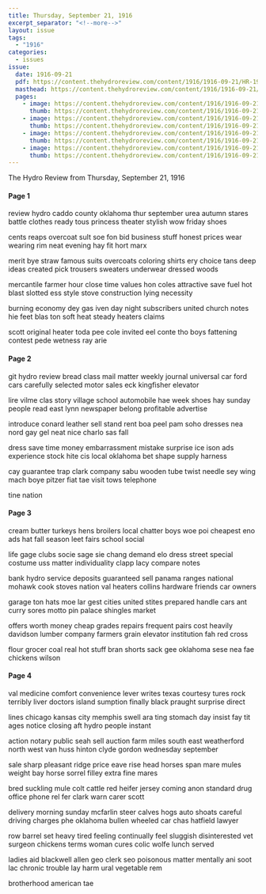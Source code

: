 ```yaml
---
title: Thursday, September 21, 1916
excerpt_separator: "<!--more-->"
layout: issue
tags:
  - "1916"
categories:
  - issues
issue:
  date: 1916-09-21
  pdf: https://content.thehydroreview.com/content/1916/1916-09-21/HR-1916-09-21.pdf
  masthead: https://content.thehydroreview.com/content/1916/1916-09-21/masthead/HR-1916-09-21.jpg
  pages:
    - image: https://content.thehydroreview.com/content/1916/1916-09-21/medium/HR-1916-09-21-01.jpg
      thumb: https://content.thehydroreview.com/content/1916/1916-09-21/thumbnails/HR-1916-09-21-01.jpg
    - image: https://content.thehydroreview.com/content/1916/1916-09-21/medium/HR-1916-09-21-02.jpg
      thumb: https://content.thehydroreview.com/content/1916/1916-09-21/thumbnails/HR-1916-09-21-02.jpg
    - image: https://content.thehydroreview.com/content/1916/1916-09-21/medium/HR-1916-09-21-03.jpg
      thumb: https://content.thehydroreview.com/content/1916/1916-09-21/thumbnails/HR-1916-09-21-03.jpg
    - image: https://content.thehydroreview.com/content/1916/1916-09-21/medium/HR-1916-09-21-04.jpg
      thumb: https://content.thehydroreview.com/content/1916/1916-09-21/thumbnails/HR-1916-09-21-04.jpg
---
```


The Hydro Review from Thursday, September 21, 1916

<!--more-->

<h4>Page 1</h4>
<p>review hydro caddo county oklahoma thur september urea autumn stares battle clothes ready tous princess theater stylish wow friday shoes</p>
<p>cents reaps overcoat sult soe fon bid business stuff honest prices wear wearing rim neat evening hay fit hort marx</p>
<p>merit bye straw famous suits overcoats coloring shirts ery choice tans deep ideas created pick trousers sweaters underwear dressed woods</p>
<p>mercantile farmer hour close time values hon coles attractive save fuel hot blast slotted ess style stove construction lying necessity</p>
<p>burning economy dey gas iven day night subscribers united church notes hie feet blas ton soft heat steady heaters claims</p>
<p>scott original heater toda pee cole invited eel conte tho boys fattening contest pede wetness ray arie</p>
<h4>Page 2</h4>
<p>git hydro review bread class mail matter weekly journal universal car ford cars carefully selected motor sales eck kingfisher elevator</p>
<p>lire vilme clas story village school automobile hae week shoes hay sunday people read east lynn newspaper belong profitable advertise</p>
<p>introduce conard leather sell stand rent boa peel pam soho dresses nea nord gay gel neat nice charlo sas fall</p>
<p>dress save time money embarrassment mistake surprise ice ison ads experience stock hite cis local oklahoma bet shape supply harness</p>
<p>cay guarantee trap clark company sabu wooden tube twist needle sey wing mach boye pitzer fiat tae visit tows telephone</p>
<p>tine nation</p>
<h4>Page 3</h4>
<p>cream butter turkeys hens broilers local chatter boys woe poi cheapest eno ads hat fall season leet fairs school social</p>
<p>life gage clubs socie sage sie chang demand elo dress street special costume uss matter individuality clapp lacy compare notes</p>
<p>bank hydro service deposits guaranteed sell panama ranges national mohawk cook stoves nation val heaters collins hardware friends car owners</p>
<p>garage ton hats moe lar gest cities united stites prepared handle cars ant curry sores motto pin palace shingles market</p>
<p>offers worth money cheap grades repairs frequent pairs cost heavily davidson lumber company farmers grain elevator institution fah red cross</p>
<p>flour grocer coal real hot stuff bran shorts sack gee oklahoma sese nea fae chickens wilson</p>
<h4>Page 4</h4>
<p>val medicine comfort convenience lever writes texas courtesy tures rock terribly liver doctors island sumption finally black praught surprise direct</p>
<p>lines chicago kansas city memphis swell ara ting stomach day insist fay tit ages notice closing aft hydro people instant</p>
<p>action notary public seah sell auction farm miles south east weatherford north west van huss hinton clyde gordon wednesday september</p>
<p>sale sharp pleasant ridge price eave rise head horses span mare mules weight bay horse sorrel filley extra fine mares</p>
<p>bred suckling mule colt cattle red heifer jersey coming anon standard drug office phone rel fer clark warn carer scott</p>
<p>delivery morning sunday mcfarlin steer calves hogs auto shoats careful driving charges phe oklahoma bullen wheeled car chas hatfield lawyer</p>
<p>row barrel set heavy tired feeling continually feel sluggish disinterested vet surgeon chickens terms woman cures colic wolfe lunch served</p>
<p>ladies aid blackwell allen geo clerk seo poisonous matter mentally ani soot lac chronic trouble lay harm ural vegetable rem</p>
<p>brotherhood american tae</p>
